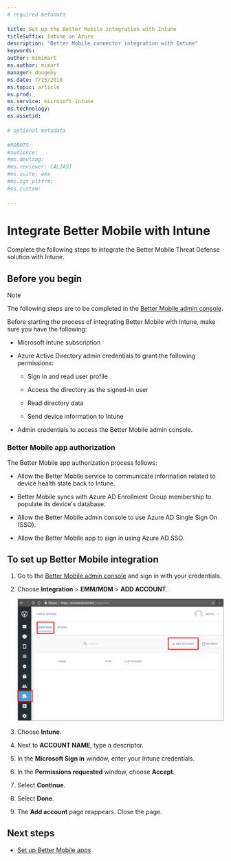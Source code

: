 ```yaml
---
# required metadata

title: Set up the Better Mobile integration with Intune
titleSuffix: Intune on Azure
description: "Better Mobile connector integration with Intune"
keywords:
author: msmimart
ms.author: mimart
manager: dougeby
ms.date: 7/25/2018
ms.topic: article
ms.prod:
ms.service: microsoft-intune
ms.technology:
ms.assetid: 

# optional metadata

#ROBOTS:
#audience:
#ms.devlang:
#ms.reviewer: [ALIAS]
#ms.suite: ems
#ms.tgt_pltfrm:
#ms.custom:

---
```


# Integrate Better Mobile with Intune

Complete the following steps to integrate the Better Mobile Threat Defense solution with Intune.

## Before you begin

> [!NOTE]
> The following steps are to be completed in the [Better Mobile admin console](https://aad.bmobi.net).

Before starting the process of integrating Better Mobile with Intune, make sure you have the following:

-   Microsoft Intune subscription

-   Azure Active Directory admin credentials to grant the following permissions:

    -   Sign in and read user profile

    -   Access the directory as the signed-in user

    -   Read directory data

    -   Send device information to Intune

-   Admin credentials to access the Better Mobile admin console.

### Better Mobile app authorization

The Better Mobile app authorization process follows:

-   Allow the Better Mobile service to communicate information related to device health state back to Intune.

-   Better Mobile syncs with Azure AD Enrollment Group membership to populate its device's database.

-   Allow the Better Mobile admin console to use Azure AD Single Sign On (SSO).

-   Allow the Better Mobile app to sign in using Azure AD SSO.

## To set up Better Mobile integration

1. Go to the [Better Mobile admin console](https://aad.bmobi.net) and sign in with your credentials.
2. Choose **Integration** > **EMM/MDM** > **ADD ACCOUNT**.

     ![Better Mobile admin console](media/better_mobile_console.png)
 
3. Choose **Intune**.
4. Next to **ACCOUNT NAME**, type a descriptor. 
5. In the **Microsoft Sign in** window, enter your Intune credentials.
6. In the **Permissions requested** window, choose **Accept**.
7. Select **Continue**.
8. Select **Done**.
9. The **Add account** page reappears. Close the page. 

## Next steps

-   [Set up Better Mobile apps](mtd-apps-ios-app-configuration-policy-add-assign.md)